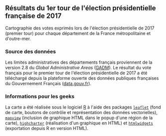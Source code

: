 ## Résultats du 1er tour de l'élection présidentielle française de 2017

Cartographie des votes exprimés lors de l'élection présidentielle de 2017 (premier tour) pour chaque département de la France métropolitaine et d'outre-mer.

### Source des données

Les limites administratives des départements français proviennent de la version 2.8 du _Global Administrative Areas_ ([GADM](http://www.gadm.org/version2)). Le résultat du vote français pour le premier tour de l'élection présidentielle de 2017 a été téléchargé depuis la plateforme ouverte des données publiques françaises du Gouvernement Français ([data.gouv.fr](http://www.data.gouv.fr/fr/posts/les-donnees-des-elections/)).

### Informations pour les geeks

La carte a été réalisée sous le logiciel [R](https://cran.r-project.org) à l'aide des packages [`leaflet`](https://rstudio.github.io/leaflet/) (fond de carte, boutons de contrôle et représentation des données vectorielles), [`mapview`](https://environmentalinformatics-marburg.github.io/mapview/introduction.html) (inclusion de graphique HTML dans le popup d'une région de la carte), [`highcharter`](http://jkunst.com/highcharter/) (réalisation d'un graphique en HTML) et [`htmlwidgets`](http://www.htmlwidgets.org) (exportation depuis R en version HTML).
